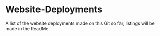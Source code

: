 # Website-Deployments
A list of the website deployments made on this Git so far, listings will be made in the ReadMe
